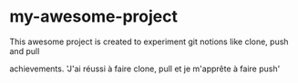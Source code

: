 # my-awesome-project

This awesome project is created to experiment git notions like clone, push and pull

achievements.
'J'ai réussi à faire clone, pull et je m'apprête à faire push'

